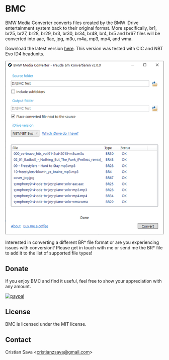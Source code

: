 # BMC
BMW Media Converter converts files created by the BMW iDrive entertainment system back to their original format. More specifically, br1, br25, br27, br28, br29, br3, br30, br34, br48, br4, br5 and br67 files will be converted into aac, flac, jpg, m3u, m4a, mp3, mp4, and wma.

Download the latest version [here](/Build/). This version was tested with CIC and NBT Evo ID4 headunits.

<img src="/Screenshot.png">

Interested in converting a different BR* file format or are you experiencing issues with conversion? Please get in touch with me or send me the BR* file to add it to the list of supported file types!

## Donate
If you enjoy BMC and find it useful, feel free to show your appreciation with any amount.

[![paypal](https://www.paypalobjects.com/en_US/i/btn/btn_donateCC_LG.gif)](https://www.paypal.com/donate?hosted_button_id=EN4ET24Q6U5EU)

## License
BMC is licensed under the MIT license.

## Contact
Cristian Sava <<cristianzsava@gmail.com>>
